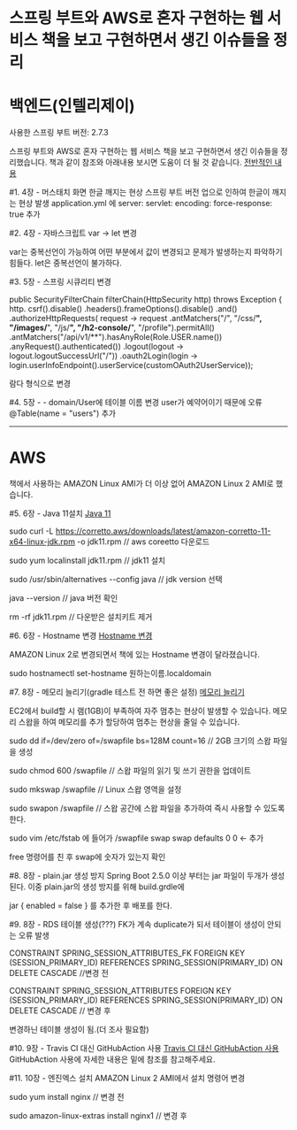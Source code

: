 # 스프링 부트와 AWS로 혼자 구현하는 웹 서비스 책을 보고 구현하면서 생긴 이슈들을 정리

# 백엔드(인텔리제이)

사용한 스프링 부트 버전: 2.7.3

스프링 부트와 AWS로 혼자 구현하는 웹 서비스 책을 보고 구현하면서 생긴 이슈들을 정리했습니다.
책과 같이 참조와 아래내용 보시면 도움이 더 될 것 같습니다.
	[전반적인 내용](https://velog.io/@kimsy8979/%EC%8A%A4%ED%94%84%EB%A7%81-%EB%B6%80%ED%8A%B8%EC%99%80-AWS%EB%A1%9C-%ED%98%BC%EC%9E%90-%EA%B5%AC%ED%98%84%ED%95%98%EB%8A%94-%EC%9B%B9%EC%84%9C%EB%B9%84%EC%8A%A4-%ED%9B%84%EA%B8%B0-12)


#1. 4장 - 머스태치 화면 한글 깨지는 현상
  스프링 부트 버전 업으로 인하여 한글이 깨지는 현상 발생
  application.yml 에
  server:
  servlet:
    encoding:
      force-response: true 추가 

#2. 4장 - 자바스크립트 var -> let 변경

  var는 중복선언이 가능하여 어떤 부분에서 값이 변경되고 문제가 발생하는지 파악하기 힘들다. 
  let은 중복선언이 불가하다.
  
      
#3. 5장 - 스프링 시큐리티 변경
  
   public SecurityFilterChain filterChain(HttpSecurity http) throws Exception {
        http.
                csrf().disable()
                .headers().frameOptions().disable()
                .and()
                .authorizeHttpRequests( request -> request
                        .antMatchers("/", "/css/**", "/images/**", "/js/**", "/h2-console/**", "/profile").permitAll()
                        .antMatchers("/api/v1/**").hasAnyRole(Role.USER.name())
                        .anyRequest().authenticated())
                .logout(logout -> logout.logoutSuccessUrl("/"))
                .oauth2Login(login -> login.userInfoEndpoint().userService(customOAuth2UserService));
                
  람다 형식으로 변경

#4. 5장 - - domain/User에 테이블 이름 변경
  user가 예약어이기 때문에 오류
  @Table(name = "users") 추가
  
-----------------------------------------------------------------------------------------------------------------------------------------------------------------------

# AWS

책에서 사용하는 AMAZON Linux AMI가 더 이상 없어 AMAZON Linux 2 AMI로 했습니다.

#5. 6장 - Java 11설치 
[Java 11 ](https://pompitzz.github.io/blog/Java/awsEc2InstallJDK11.html#jdk-%E1%84%89%E1%85%A5%E1%86%AF%E1%84%8E%E1%85%B5)

  sudo curl -L https://corretto.aws/downloads/latest/amazon-corretto-11-x64-linux-jdk.rpm -o jdk11.rpm // aws coreetto 다운로드
  
  sudo yum localinstall jdk11.rpm //  jdk11 설치

  sudo /usr/sbin/alternatives --config java //  jdk version 선택
  
  java --version // java 버전 확인
  
  rm -rf jdk11.rpm // 다운받은 설치키트 제거
  
#6. 6장 - Hostname 변경
[Hostname 변경](https://docs.aws.amazon.com/ko_kr/AWSEC2/latest/UserGuide/set-hostname.html)

  AMAZON Linux 2로 변경되면서 책에 있는 Hostname 변경이 달라졌습니다.
  
  sudo hostnamectl set-hostname 원하는이름.localdomain
  
#7. 8장 - 메모리 늘리기(gradle 테스트 전 하면 좋은 설정)
[메모리 늘리기](https://velog.io/@shawnhansh/AWS-EC2-%EB%A9%94%EB%AA%A8%EB%A6%AC-%EC%8A%A4%EC%99%91)

  EC2에서 build할 시 램(1GB)이 부족하여 자주 멈추는 현상이 발생할 수 있습니다.
  메모리 스왑을 하여 메모리를 추가 할당하여 멈추는 현상을 줄일 수 있습니다.
  
  sudo dd if=/dev/zero of=/swapfile bs=128M count=16 // 2GB 크기의 스왑 파일을 생성
  
  sudo chmod 600 /swapfile // 스왑 파일의 읽기 및 쓰기 권한을 업데이트
  
  sudo mkswap /swapfile // Linux 스왑 영역을 설정
  
  sudo swapon /swapfile // 스왑 공간에 스왑 파일을 추가하여 즉시 사용할 수 있도록 한다.
  
  sudo vim /etc/fstab 에 들어가
  /swapfile swap swap defaults 0 0 <- 추가
  
  free 명령어를 친 후 swap에 숫자가 있는지 확인
  
#8.  8장 - plain.jar 생성 방지
  Spring Boot 2.5.0 이상 부터는 jar 파일이 두개가 생성 된다.
  이중 plain.jar의 생성 방지를 위해 
  build.grdle에
  
  jar {
	enabled = false
  }
  를 추가한 후 배포를 한다.
  
#9. 8장 - RDS 테이블 생성(???)
  FK가 계속 duplicate가 되서 테이블이 생성이 안되는 오류 발생
  
  CONSTRAINT SPRING_SESSION_ATTRIBUTES_FK FOREIGN KEY (SESSION_PRIMARY_ID) REFERENCES SPRING_SESSION(PRIMARY_ID) ON DELETE CASCADE //변경 전
  
  CONSTRAINT SPRING_SESSION_ATTRIBUTES FOREIGN KEY (SESSION_PRIMARY_ID) REFERENCES SPRING_SESSION(PRIMARY_ID) ON DELETE CASCADE // 변경 후
  
  변경하닌 테이블 생성이 됨.(더 조사 필요함)
  
#10. 9장 - Travis CI 대신 GitHubAction 사용
[Travis CI 대신 GitHubAction 사용](https://github.com/jojoldu/freelec-springboot2-webservice/issues/806)
  GitHubAction 사용에 자세한 내용은 밑에 참조를 참고해주세요.
  
#11. 10장 - 엔진엑스 설치
  AMAZON Linux 2 AMI에서 설치 명령어 변경
  
  sudo yum install nginx // 변경 전
  
  sudo amazon-linux-extras install nginx1 // 변경 후 
  

